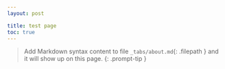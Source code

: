```yaml
---
layout: post

title: test page 
toc: true
---
```


> Add Markdown syntax content to file `_tabs/about.md`{: .filepath } and it will show up on this page.
{: .prompt-tip }
